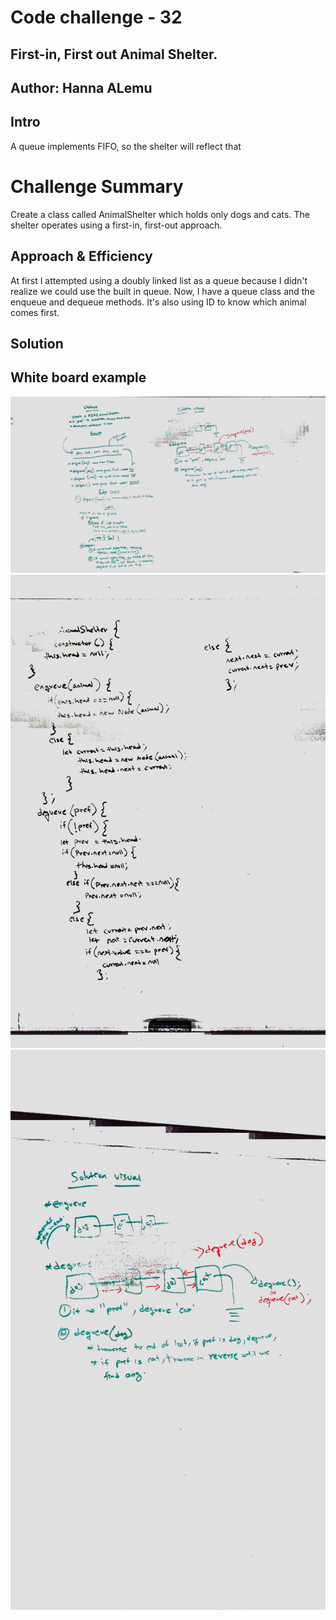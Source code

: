 # Code challenge - 32

## First-in, First out Animal Shelter.

## Author: Hanna ALemu

## Intro
A queue implements FIFO, so the shelter will reflect that

# Challenge Summary
Create a class called AnimalShelter which holds only dogs and cats. The shelter operates using a first-in, first-out approach.

## Approach & Efficiency
At first I attempted using a doubly linked list as a queue because I didn't realize we could use the built in queue. Now, I have a queue class and the enqueue and dequeue methods. It's also using ID to know which animal comes first.

## Solution
## White board example

![Image of White Board](./IMG_0132.jpg)
![Image of White Board](./IMG_0133.jpg)
![Image of White Board](./IMG_0134.jpg)


